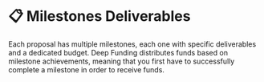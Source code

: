 # 📋 __Milestones Deliverables__

Each proposal has multiple milestones, each one with specific deliverables and a dedicated budget. Deep Funding distributes funds based on milestone achievements, meaning that you first have to successfully complete a milestone in order to receive funds.